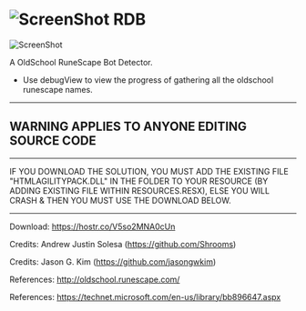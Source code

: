 ![ScreenShot](https://hostr.co/file/970/SFwDihcgfsVI/iconrdb.png) RDB
===

![ScreenShot](https://hostr.co/file/970/TnhrNKFxKtxx/UI.png)

A OldSchool RuneScape Bot Detector.

- Use debugView to view the progress of gathering all the oldschool runescape names.

---------------------------------------------
WARNING APPLIES TO ANYONE EDITING SOURCE CODE
---------------------------------------------

----------------------------------------------------------------------------------------------------------------------

IF YOU DOWNLOAD THE SOLUTION, YOU MUST ADD THE EXISTING FILE "HTMLAGILITYPACK.DLL" IN THE FOLDER TO YOUR RESOURCE (BY ADDING EXISTING FILE WITHIN RESOURCES.RESX), ELSE YOU WILL CRASH & THEN YOU MUST USE THE DOWNLOAD BELOW.

----------------------------------------------------------------------------------------------------------------------

Download: https://hostr.co/V5so2MNA0cUn

Credits: Andrew Justin Solesa (https://github.com/Shrooms)

Credits: Jason G. Kim (https://github.com/jasongwkim)

References: http://oldschool.runescape.com/

References: https://technet.microsoft.com/en-us/library/bb896647.aspx
